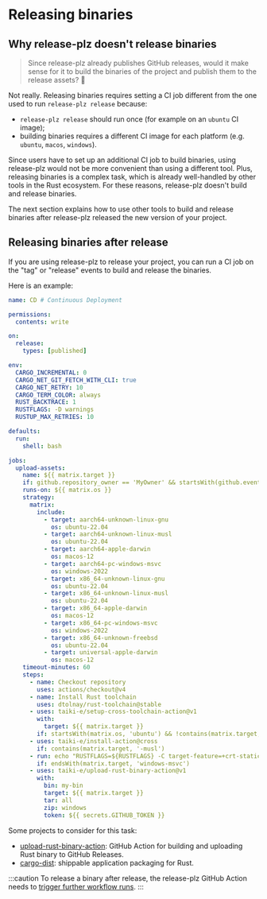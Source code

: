 # Releasing binaries

## Why release-plz doesn't release binaries

> Since release-plz already publishes GitHub releases, would it
> make sense for it to build the binaries of the project and publish
> them to the release assets? 🤔

Not really. Releasing binaries requires setting a CI job different
from the one used to run `release-plz release` because:

- `release-plz release` should run once (for example on an `ubuntu` CI image);
- building binaries requires a different CI image for each platform
  (e.g. `ubuntu`, `macos`, `windows`).

Since users have to set up an additional CI job to build binaries, using release-plz
would not be more convenient than using a different tool.
Plus, releasing binaries is a complex task, which is already well-handled by
other tools in the Rust ecosystem.
For these reasons, release-plz doesn't build and release binaries.

The next section explains how to use other tools to build and release binaries after
release-plz released the new version of your project.

## Releasing binaries after release

If you are using release-plz to release your project, you can
run a CI job on the "tag" or "release" events to build and release the binaries.

Here is an example:

```yaml
name: CD # Continuous Deployment

permissions:
  contents: write

on:
  release:
    types: [published]

env:
  CARGO_INCREMENTAL: 0
  CARGO_NET_GIT_FETCH_WITH_CLI: true
  CARGO_NET_RETRY: 10
  CARGO_TERM_COLOR: always
  RUST_BACKTRACE: 1
  RUSTFLAGS: -D warnings
  RUSTUP_MAX_RETRIES: 10

defaults:
  run:
    shell: bash

jobs:
  upload-assets:
    name: ${{ matrix.target }}
    if: github.repository_owner == 'MyOwner' && startsWith(github.event.release.name, 'my-bin-v')
    runs-on: ${{ matrix.os }}
    strategy:
      matrix:
        include:
          - target: aarch64-unknown-linux-gnu
            os: ubuntu-22.04
          - target: aarch64-unknown-linux-musl
            os: ubuntu-22.04
          - target: aarch64-apple-darwin
            os: macos-12
          - target: aarch64-pc-windows-msvc
            os: windows-2022
          - target: x86_64-unknown-linux-gnu
            os: ubuntu-22.04
          - target: x86_64-unknown-linux-musl
            os: ubuntu-22.04
          - target: x86_64-apple-darwin
            os: macos-12
          - target: x86_64-pc-windows-msvc
            os: windows-2022
          - target: x86_64-unknown-freebsd
            os: ubuntu-22.04
          - target: universal-apple-darwin
            os: macos-12
    timeout-minutes: 60
    steps:
      - name: Checkout repository
        uses: actions/checkout@v4
      - name: Install Rust toolchain
        uses: dtolnay/rust-toolchain@stable
      - uses: taiki-e/setup-cross-toolchain-action@v1
        with:
          target: ${{ matrix.target }}
        if: startsWith(matrix.os, 'ubuntu') && !contains(matrix.target, '-musl')
      - uses: taiki-e/install-action@cross
        if: contains(matrix.target, '-musl')
      - run: echo "RUSTFLAGS=${RUSTFLAGS} -C target-feature=+crt-static" >> "${GITHUB_ENV}"
        if: endsWith(matrix.target, 'windows-msvc')
      - uses: taiki-e/upload-rust-binary-action@v1
        with:
          bin: my-bin
          target: ${{ matrix.target }}
          tar: all
          zip: windows
          token: ${{ secrets.GITHUB_TOKEN }}
```

Some projects to consider for this task:

- [upload-rust-binary-action](https://github.com/taiki-e/upload-rust-binary-action):
  GitHub Action for building and uploading Rust binary to GitHub Releases.
- [cargo-dist](https://crates.io/crates/cargo-dist):
  shippable application packaging for Rust.

:::caution
To release a binary after release, the release-plz GitHub Action needs to
[trigger further workflow runs](../github/token.md).
:::
